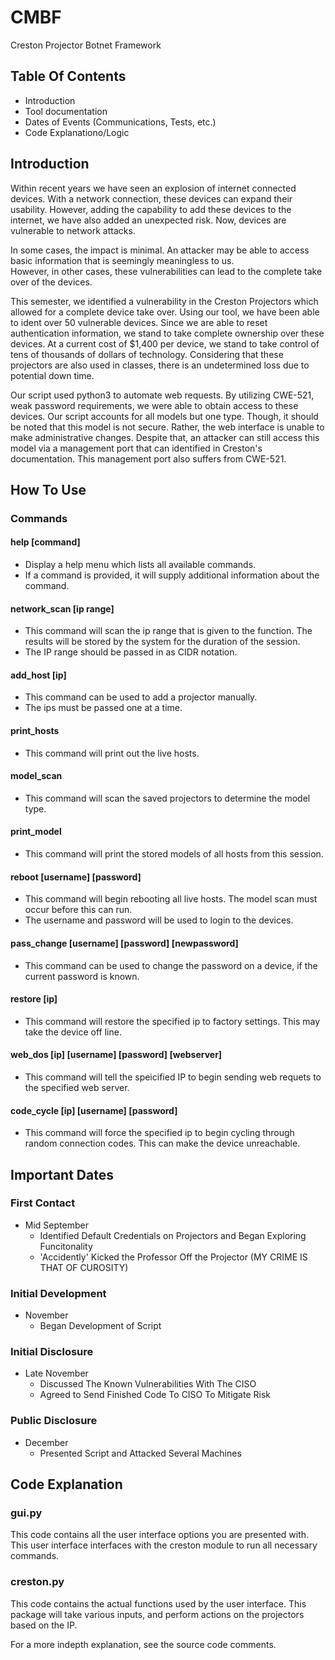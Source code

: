 # CMBF
Creston Projector Botnet Framework
## Table Of Contents
- Introduction
- Tool documentation
- Dates of Events (Communications, Tests, etc.)
- Code Explanationo/Logic
## Introduction
Within recent years we have seen an explosion of internet connected devices.  With a network connection, these devices can expand their usability.  However, adding the capability to add these devices to the internet, we have also added an unexpected risk. 
Now, devices are vulnerable to network attacks.

In some cases, the impact is minimal.  An attacker may be able to access basic information that is seemingly meaningless to us.  
However, in other cases, these vulnerabilities can lead to the complete take over of the devices.

This semester, we identified a vulnerability in the Creston Projectors which allowed for a complete device take over.  Using our tool, we have been able to ident over 50 vulnerable devices.  Since we are able to reset authentication information, we stand to take complete ownership over these devices.  At a current cost of $1,400 per device, we stand to take control of tens of thousands of dollars of technology.  Considering that these projectors are also used in classes, there is an undetermined loss due to potential down time.  

Our script used python3 to automate web requests.  By utilizing CWE-521, weak password requirements, we were able to obtain access to these devices.  Our script accounts for all models but one type.  Though, it should be noted that this model is not secure.  Rather, the web interface is unable to make administrative changes.  Despite that, an attacker can still access this model via a management port that can identified in Creston's documentation.  This management port also suffers from CWE-521.
## How To Use
### Commands
#### help [command]
  - Display a help menu which lists all available commands.
  - If a command is provided, it will supply additional information about the command.
#### network_scan [ip range]
  - This command will scan the ip range that is given to the function.  The results will be stored by the system for the duration of the session.
  - The IP range should be passed in as CIDR notation.
#### add_host [ip]
  - This command can be used to add a projector manually.
  - The ips must be passed one at a time.
#### print_hosts
  - This command will print out the live hosts.
#### model_scan
  - This command will scan the saved projectors to determine the model type.
#### print_model
  - This command will print the stored models of all hosts from this session.
#### reboot [username] [password]
  - This command will begin rebooting all live hosts.  The model scan must occur before this can run.
  - The username and password will be used to login to the devices.
#### pass_change [username] [password] [newpassword]
  - This command can be used to change the password on a device, if the current password is known.
#### restore [ip]
  - This command will restore the specified ip to factory settings.  This may take the device off line.
#### web_dos [ip] [username] [password] [webserver]
  - This command will tell the speicified IP to begin sending web requets to the specified web server.
#### code_cycle [ip] [username] [password]
  - This command will force the specified ip to begin cycling through random connection codes.  This can make the device unreachable.

## Important Dates
### First Contact
- Mid September
  - Identified Default Credentials on Projectors and Began Exploring Funcitonality
  - 'Accidently' Kicked the Professor Off the Projector (MY CRIME IS THAT OF CUROSITY)
### Initial Development
- November
  - Began Development of Script
### Initial Disclosure
- Late November
  - Discussed The Known Vulnerabilities With The CISO
  - Agreed to Send Finished Code To CISO To Mitigate Risk
### Public Disclosure
- December
  - Presented Script and Attacked Several Machines
## Code Explanation
### gui.py
This code contains all the user interface options you are presented with.  This user interface interfaces with the creston module to run all necessary commands.
### creston.py
This code contains the actual functions used by the user interface.  This package will take various inputs, and perform actions on the projectors based on the IP.

For a more indepth explanation, see the source code comments.

